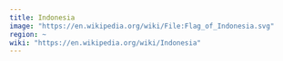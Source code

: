 ```yaml
---
title: Indonesia
image: "https://en.wikipedia.org/wiki/File:Flag_of_Indonesia.svg"
region: ~
wiki: "https://en.wikipedia.org/wiki/Indonesia"
---
```

